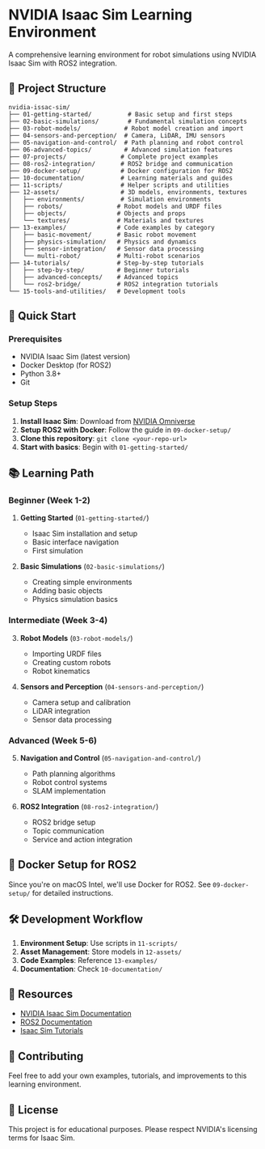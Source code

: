 # NVIDIA Isaac Sim Learning Environment

A comprehensive learning environment for robot simulations using NVIDIA Isaac Sim with ROS2 integration.

## 📁 Project Structure

```
nvidia-issac-sim/
├── 01-getting-started/          # Basic setup and first steps
├── 02-basic-simulations/        # Fundamental simulation concepts
├── 03-robot-models/            # Robot model creation and import
├── 04-sensors-and-perception/  # Camera, LiDAR, IMU sensors
├── 05-navigation-and-control/  # Path planning and robot control
├── 06-advanced-topics/         # Advanced simulation features
├── 07-projects/               # Complete project examples
├── 08-ros2-integration/       # ROS2 bridge and communication
├── 09-docker-setup/           # Docker configuration for ROS2
├── 10-documentation/          # Learning materials and guides
├── 11-scripts/                # Helper scripts and utilities
├── 12-assets/                 # 3D models, environments, textures
│   ├── environments/          # Simulation environments
│   ├── robots/               # Robot models and URDF files
│   ├── objects/              # Objects and props
│   └── textures/             # Materials and textures
├── 13-examples/              # Code examples by category
│   ├── basic-movement/       # Basic robot movement
│   ├── physics-simulation/   # Physics and dynamics
│   ├── sensor-integration/   # Sensor data processing
│   └── multi-robot/          # Multi-robot scenarios
├── 14-tutorials/             # Step-by-step tutorials
│   ├── step-by-step/         # Beginner tutorials
│   ├── advanced-concepts/    # Advanced topics
│   └── ros2-bridge/          # ROS2 integration tutorials
└── 15-tools-and-utilities/   # Development tools
```

## 🚀 Quick Start

### Prerequisites
- NVIDIA Isaac Sim (latest version)
- Docker Desktop (for ROS2)
- Python 3.8+
- Git

### Setup Steps
1. **Install Isaac Sim**: Download from [NVIDIA Omniverse](https://www.nvidia.com/en-us/omniverse/)
2. **Setup ROS2 with Docker**: Follow the guide in `09-docker-setup/`
3. **Clone this repository**: `git clone <your-repo-url>`
4. **Start with basics**: Begin with `01-getting-started/`

## 📚 Learning Path

### Beginner (Week 1-2)
1. **Getting Started** (`01-getting-started/`)
   - Isaac Sim installation and setup
   - Basic interface navigation
   - First simulation

2. **Basic Simulations** (`02-basic-simulations/`)
   - Creating simple environments
   - Adding basic objects
   - Physics simulation basics

### Intermediate (Week 3-4)
3. **Robot Models** (`03-robot-models/`)
   - Importing URDF files
   - Creating custom robots
   - Robot kinematics

4. **Sensors and Perception** (`04-sensors-and-perception/`)
   - Camera setup and calibration
   - LiDAR integration
   - Sensor data processing

### Advanced (Week 5-6)
5. **Navigation and Control** (`05-navigation-and-control/`)
   - Path planning algorithms
   - Robot control systems
   - SLAM implementation

6. **ROS2 Integration** (`08-ros2-integration/`)
   - ROS2 bridge setup
   - Topic communication
   - Service and action integration

## 🐳 Docker Setup for ROS2

Since you're on macOS Intel, we'll use Docker for ROS2. See `09-docker-setup/` for detailed instructions.

## 🛠️ Development Workflow

1. **Environment Setup**: Use scripts in `11-scripts/`
2. **Asset Management**: Store models in `12-assets/`
3. **Code Examples**: Reference `13-examples/`
4. **Documentation**: Check `10-documentation/`

## 📖 Resources

- [NVIDIA Isaac Sim Documentation](https://docs.omniverse.nvidia.com/isaacsim/latest/)
- [ROS2 Documentation](https://docs.ros.org/en/humble/)
- [Isaac Sim Tutorials](https://docs.omniverse.nvidia.com/isaacsim/latest/tutorials.html)

## 🤝 Contributing

Feel free to add your own examples, tutorials, and improvements to this learning environment.

## 📝 License

This project is for educational purposes. Please respect NVIDIA's licensing terms for Isaac Sim.
